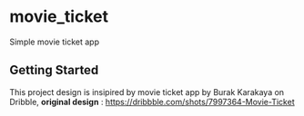 # movie_ticket

Simple movie ticket app

## Getting Started

This project design is insipired by movie ticket app by Burak Karakaya on Dribble,
**original design** : https://dribbble.com/shots/7997364-Movie-Ticket 